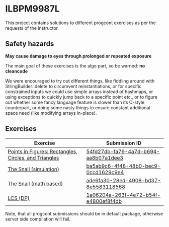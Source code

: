 # ILBPM9987L

This project contains solutions to different progcont exercises as per the requests of the instructor.


## Safety hazards

**May cause damage to eyes through prolonged or repeated exposure**

The main goal of these exercises is the algo part, so be warned: **no cleancode**

We were encouraged to try out different things, like fiddling around with StringBuilder::delete to circumvent reinstantiations,
or for specific constrained inputs we could use simple arrays instead of hashmaps,
or using exceptions to quickly jump back to a specific point etc.,
or to figure out whether some fancy language feature is slower than its C-style counterpart,
or doing some nasty things to ensure constant additional space need (like modifying arrays in-place).

## Exercises

| Exercise | Submission ID |
| -------- | ----------- | 
| [Points in Figures: Rectangles, Circles, and Triangles](https://progcont.hu/progcont/100047/?pid=478) | [54fd27db-fa79-4a7d-b694-aa8b07a1dee3](https://progcont.hu/submission/?id=54fd27db-fa79-4a7d-b694-aa8b07a1dee3) |
| [The Snail (simulation)](https://progcont.hu/progcont/100007/?pid=573) | 	[ba5ab9c6-4f48-48b0-bec9-0ccd1629c9e4](https://progcont.hu/submission/?id=ba5ab9c6-4f48-48b0-bec9-0ccd1629c9e4) |
| [The Snail (math based)](https://progcont.hu/progcont/100007/?pid=573) |  [ade6fa30-28ed-4908-bd37-8e5583118568](https://progcont.hu/submission/?id=ade6fa30-28ed-4908-bd37-8e5583118568) |
| [LCS (DP)](https://progcont.hu/progcont/100127/?pid=10405) | [1a06204a-263f-4e72-b54f-e4800ef8f4db](https://progcont.hu/submission/?id=1a06204a-263f-4e72-b54f-e4800ef8f4db) |

Note, that all progcont submissions should be in default package, otherwise server side compilation will fail.